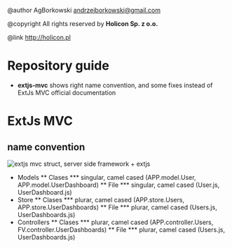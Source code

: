 @author AgBorkowski <andrzejborkowski@gmail.com>

@copyright All rights reserved by **Holicon Sp. z o.o.**

@link http://holicon.pl

# Repository guide
* **extjs-mvc** shows right name convention, and some fixes instead of 
ExtJs MVC official documentation

# ExtJs MVC
## name convention
![extjs mvc struct, server side framework + extjs][1]
* Models
** Clases
*** singular, camel cased (APP.model.User, APP.model.UserDashboard)
** File
*** singular, camel cased (User.js, UserDashboard.js)
* Store
** Clases
*** plurar, camel cased (APP.store.Users, APP.store.UserDashboards)
** File
*** plurar, camel cased (Users.js, UserDashboards.js)
* Controllers
** Clases
*** plurar, camel cased (APP.controller.Users, FV.controller.UserDashboards)
** File
*** plurar, camel cased (Users.js, UserDashboards.js)

[1]: http://images35.fotosik.pl/650/be678981835da637.jpg
